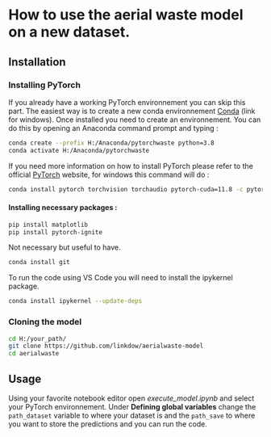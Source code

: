 ﻿# How to use the aerial waste model on a new dataset.
## Installation
### Installing PyTorch
If you already have a working PyTorch environnement you can skip this part.
The easiest way is to create a new conda environnement [Conda] (link for windows).
Once installed you need to create an environnement. You can do this by opening an Anaconda command prompt and typing :
```bash
conda create --prefix H:/Anaconda/pytorchwaste python=3.8
conda activate H:/Anaconda/pytorchwaste
```
If you need more information on how to install PyTorch please refer to the official [PyTorch] website, for windows this command will do :
```bash
conda install pytorch torchvision torchaudio pytorch-cuda=11.8 -c pytorch -c nvidia
```
#### Installing necessary packages :
```bash
pip install matplotlib
pip install pytorch-ignite
```
Not necessary but useful to have.
```bash
conda install git
```
To run the code using VS Code you will need to install the ipykernel package.
```bash
conda install ipykernel --update-deps
```
### Cloning the model
```bash
cd H:/your_path/
git clone https://github.com/linkdow/aerialwaste-model
cd aerialwaste
```
## Usage
Using your favorite notebook editor open *execute_model.ipynb* and select your PyTorch environnement.
Under **Defining global variables** change the ```path_dataset``` variable to where your dataset is and the ```path_save``` to where you want to store the predictions and you can run the code.

 [Conda]: https://conda.io/projects/conda/en/latest/user-guide/install/windows.html#installing-on-windows
 [PyTorch]: https://pytorch.org/get-started/locally/
